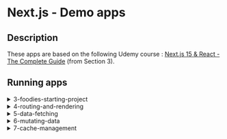 # Next.js - Demo apps

## Description
These apps are based on the following Udemy course : [Next.js 15 & React - The Complete Guide](https://www.udemy.com/course/nextjs-react-the-complete-guide/) (from Section 3).

## Running apps

<!-- 3-foodies-starting-project -->

<details>
<summary>3-foodies-starting-project</summary>
<dl><dd><dl><dd>

### Initialize project :
* `npm install`
* `node initdb.js`

### Run Next.js app in DEV mode :
* `npm run dev`

### Run Next.js app in PROD mode :
* `npm run build`
* `npm start`

> **Submitting images won't work in Production mode**, as we're storing images dynamically in the [public folder](./public/images), and Next.js ignores this folder when building the application. Then, this feature only works in Development mode.
> 
> **A good practice would be to store images in a Cloud service such as [AWS S3](https://aws.amazon.com/fr/s3/).**
</dl></dd></dl></dd>
</details>

<!-- 4-routing-and-rendering -->

<details>
<summary>4-routing-and-rendering</summary>
<dl><dd><dl><dd>

### Initialize project :
* `npm install`

### Run Next.js app :
* `npm run dev`

> This project also contains an example of [route.js](4-routing-and-rendering/app/(content)/api/route.js) and [middleware.js](4-routing-and-rendering/middleware.js) for demo, but they are not used.

</dl></dd></dl></dd>
</details>

<!-- 5-data-fetching -->

<details>
<summary>5-data-fetching</summary>
<dl><dd><dl><dd>

### Initialize project :
* `npm install`

### Run Next.js app :
* `npm run dev`

> Note that **data.db** has been moved manually, but was originally generated when the Express.js server was first started.

> **Express.js backend does not need to run.** This backend server is temporarily useful for following the [Udemy course](https://www.udemy.com/course/nextjs-react-the-complete-guide/) (Section 5), but then everything is modified to use the database with Next.js data fetching instead of using this external Express.js API.
> 
> **More info here : [DataFetching.md](5-data-fetching/DataFetching.md)**

</dl></dd></dl></dd>
</details>

<!-- 6-mutating-data -->

<details>
<summary>6-mutating-data</summary>
<dl><dd><dl><dd>

### Initialize project :
* `npm install`

### Add your Cloudinary credentials :
* Create a **.env.local** file in [the root folder](6-mutating-data) with the following fields:
  ```env
  CLOUDINARY_CLOUD_NAME=
  CLOUDINARY_API_KEY=
  CLOUDINARY_API_SECRET=
  ```
* Create a free https://cloudinary.com/ account.
* In your home dashboard, find your API key or create a new one.
* Then fill in all **.env.local** fields with your `Cloud name`, `API Key` and `API Secret` .

### Run Next.js app in DEV mode :
* `npm run dev`

### Run Next.js app in PROD mode :
* `npm run build`
* `npm start`

> Note that **posts.db** will be automatically created when starting the application.

</dl></dd></dl></dd>
</details>

<!-- 7-cache-management -->

<details>
<summary>7-cache-management</summary>
<dl><dd><dl><dd>

### Initialize project :
* `npm install`

### Run Next.js app :
* `npm run dev`

> ⚠️ Note that this is a Next.js 14 project, and there are major caching changes in Next.js 15.

> There are 7 caching methods available, **they are all explained with examples in the comments of the following :**
> 
> * [MessagesPage](7-cache-management/app/messages/page.js) component :
> 
>   1. The `revalidate` constant, which expects the cache validity time in seconds.<br/>*There's also an equivalent configuration that can be specified in `fetch()` functions.*
>   2. The `dynamic` constant, which can be either `'auto'`, `'force-dynamic'`, `'error'` or `'force-static'`.<br/>*There's also an equivalent configuration that can be specified in `fetch()` functions.*
>   3. The `unstable_noStore()` method.<br/>*This approach is deprecated and replaced by `connection()` in Next.js 15.*
> 
> * [NewMessagePage](7-cache-management/app/messages/new/page.js) component :
> 
>   4. The `revalidatePath('<path>', '<page|layout>')` method.
>   5. The `revalidateTag('<tag>')` method, which tag can be used in `fetch()` and `unstable_cache()` functions.
> 
> * [messages.js](7-cache-management/lib/messages.js) service :
> 
>   6. The default React `cache()` method, which cannot be configured.
>   7. The Next.js `unstable_cache()` method, which is asynchronous and can be configured. <br/>*This approach is unstable and will be replaced by `"use cache";` in a future version of Next.js.*
>
> **The current project cache configuration works, you can take a look at these different files.**
>
> If you want to try out caching methods that need `fetch()` with a special configuration, you'll need to start the Express.js backend server in a separate terminal, here's how you can do it :
> * `cd backend/`
> * `npm install`
> * `npm start`
> 
> Then, you can uncomment the code that uses `fetch()` in [MessagesPage](7-cache-management/app/messages/page.js) and/or [MessagesLayout](7-cache-management/app/messages/layout.js) and change the configuration according to the method you want to try out.

</dl></dd></dl></dd>
</details>